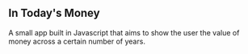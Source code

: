 ## In Today's Money

A small app built in Javascript that aims to show the user the value of money across a certain number of years.
